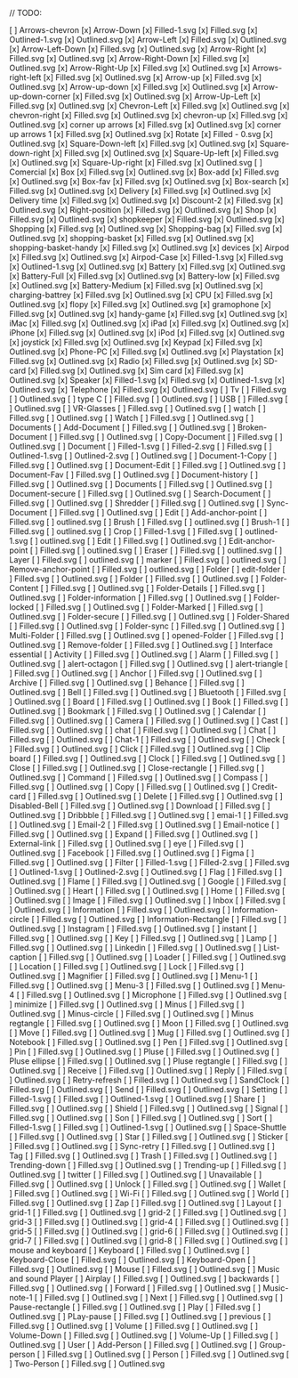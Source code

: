 // TODO:


[ ] Arrows-chevron
[x] Arrow-Down
[x]  Filled-1.svg
[x]  Filled.svg
[x]  Outlined-1.svg
[x]  Outlined.svg
[x] Arrow-Left
[x]  Filled.svg
[x]  Outlined.svg
[x] Arrow-Left-Down
[x]  Filled.svg
[x] Outlined.svg
[x] Arrow-Right
[x]  Filled.svg
[x]  Outlined.svg
[x] Arrow-Right-Down
[x]  Filled.svg
[x]  Outlined.svg
[x] Arrow-Right-Up
[x]  Filled.svg
[x]  Outlined.svg
[x] Arrows-right-left
[x]  Filled.svg
[x]  Outlined.svg
[x] Arrow-up
[x]  Filled.svg
[x]  Outlined.svg
[x] Arrow-up-down
[x]  Filled.svg
[x]  Outlined.svg
[x] Arrow-up-down-corner
[x]  Filled.svg
[x]  Outlined.svg
[x] Arrow-Up-Left
[x]  Filled.svg
[x]  Outlined.svg
[x] Chevron-Left
[x]  Filled.svg
[x]  Outlined.svg
[x] chevron-right
[x]  Filled.svg
[x]  Outlined.svg
[x] chevron-up
[x]  Filled.svg
[x]  Outlined.svg
[x] corner up arrows
[x]  Filled.svg
[x]  Outlined.svg
[x] corner up arrows 1
[x]  Filled.svg
[x]  Outlined.svg
[x] Rotate
[x]  Filled - 0.svg
[x]  Outlined.svg
[x] Square-Down-left
[x]  Filled.svg
[x]  Outlined.svg
[x] Square-down-right
[x]  Filled.svg
[x]  Outlined.svg
[x] Square-Up-left
[x]  Filled.svg
[x]  Outlined.svg
[x] Square-Up-right
[x] Filled.svg
[x] Outlined.svg
[ ] Comercial
[x] Box
[x]  Filled.svg
[x]  Outlined.svg
[x] Box-add
[x]  Filled.svg
[x]  Outlined.svg
[x] Box-fav
[x]  Filled.svg
[x]  Outlined.svg
[x] Box-search
[x]  Filled.svg
[x]  Outlined.svg
[x] Delivery
[x]  Filled.svg
[x]  Outlined.svg
[x] Delivery time
[x]  Filled.svg
[x]  Outlined.svg
[x] Discount-2
[x]  Filled.svg
[x]  Outlined.svg
[x] Right-position
[x]  Filled.svg
[x]  Outlined.svg
[x] Shop
[x]  Filled.svg
[x]  Outlined.svg
[x] shopkeeper
[x]  Filled.svg
[x]  Outlined.svg
[x] Shopping
[x]  Filled.svg
[x]  Outlined.svg
[x] Shopping-bag
[x]  Filled.svg
[x]  Outlined.svg
[x] shopping-basket
[x]  Filled.svg
[x]  Outlined.svg
[x] shopping-basket-handy
[x] Filled.svg
[x] Outlined.svg
[x] devices
[x] Airpod
[x]  Filled.svg
[x]  Outlined.svg
[x] Airpod-Case
[x]  Filled-1.svg
[x]  Filled.svg
[x]  Outlined-1.svg
[x]  Outlined.svg
[x] Battery
[x]  Filled.svg
[x]  Outlined.svg
[x] Battery-Full
[x]  Filled.svg
[x]  Outlined.svg
[x] Battery-low
[x]  Filled.svg
[x]  Outlined.svg
[x] Battery-Medium
[x]  Filled.svg
[x]  Outlined.svg
[x] charging-battrey
[x]  Filled.svg
[x]  Outlined.svg
[x] CPU
[x]  Filled.svg
[x]  Outlined.svg
[x] flopy
[x]  Filled.svg
[x]  Outlined.svg
[x] gramophone
[x]  Filled.svg
[x]  Outlined.svg
[x] handy-game
[x]  Filled.svg
[x]  Outlined.svg
[x] iMac
[x]  Filled.svg
[x]  Outlined.svg
[x] iPad
[x]  Filled.svg
[x]  Outlined.svg
[x] iPhone
[x]  Filled.svg
[x]  Outlined.svg
[x] iPod
[x]  Filled.svg
[x]  Outlined.svg
[x] joystick
[x]  Filled.svg
[x]  Outlined.svg
[x] Keypad
[x]  Filled.svg
[x]  Outlined.svg
[x] Phone-PC
[x]  Filled.svg
[x]  Outlined.svg
[x] Playstation
[x]  Filled.svg
[x]  Outlined.svg
[x] Radio
[x]  Filled.svg
[x]  Outlined.svg
[x] SD-card
[x]  Filled.svg
[x]  Outlined.svg
[x] Sim card
[x]  Filled.svg
[x]  Outlined.svg
[x] Speaker
[x]  Filled-1.svg
[x]  Filled.svg
[x]  Outlined-1.svg
[x]  Outlined.svg
[x] Telephone
[x]  Filled.svg
[x]  Outlined.svg
[ ] Tv
[ ]  Filled.svg
[ ]  Outlined.svg
[ ] type C
[ ]  Filled.svg
[ ]  Outlined.svg
[ ] USB
[ ]  Filled.svg
[ ]  Outlined.svg
[ ] VR-Glasses
[ ]  Filled.svg
[ ]  Outlined.svg
[ ] watch
[ ]  Filled.svg
[ ]  Outlined.svg
[ ] Watch
[ ] Filled.svg
[ ] Outlined.svg
[ ] Documents
[ ] Add-Document
[ ]  Filled.svg
[ ]  Outlined.svg
[ ] Broken-Document
[ ]  Filled.svg
[ ]  Outlined.svg
[ ] Copy-Document
[ ]  Filled.svg
[ ]  Outlined.svg
[ ] Document
[ ]  Filled-1.svg
[ ]  Filled-2.svg
[ ]  Filled.svg
[ ]  Outlined-1.svg
[ ]  Outlined-2.svg
[ ]  Outlined.svg
[ ] Document-1-Copy
[ ]  Filled.svg
[ ]  Outlined.svg
[ ] Document-Edit
[ ]  Filled.svg
[ ]  Outlined.svg
[ ] Document-Fav
[ ]  Filled.svg
[ ]  Outlined.svg
[ ] Document-history
[ ]  Filled.svg
[ ]  Outlined.svg
[ ] Documents
[ ]  Filled.svg
[ ]  Outlined.svg
[ ] Document-secure
[ ]  Filled.svg
[ ]  Outlined.svg
[ ] Search-Document
[ ]  Filled.svg
[ ]  Outlined.svg
[ ] Shredder
[ ]  Filled.svg
[ ]  Outlined.svg
[ ] Sync-Document
[ ] Filled.svg
[ ] Outlined.svg
[ ] Edit
[ ] Add-anchor-point
[ ]  Filled.svg
[ ]  outlined.svg
[ ] Brush
[ ]  Filled.svg
[ ]  outlined.svg
[ ] Brush-1
[ ]  Filled.svg
[ ]  outlined.svg
[ ] Crop
[ ]  Filled-1.svg
[ ]  Filled.svg
[ ]  outlined-1.svg
[ ]  outlined.svg
[ ] Edit
[ ]  Filled.svg
[ ]  Outlined.svg
[ ] Edit-anchor-point
[ ]  Filled.svg
[ ]  outlined.svg
[ ] Eraser
[ ]  Filled.svg
[ ]  outlined.svg
[ ] Layer
[ ]  Filled.svg
[ ]  outlined.svg
[ ] marker
[ ]  Filled.svg
[ ]  outlined.svg
[ ] Remove-anchor-point
[ ] Filled.svg
[ ] outlined.svg
[ ] Folder
[ ] edit-folder
[ ]  Filled.svg
[ ]  Outlined.svg
[ ] Folder
[ ]  Filled.svg
[ ]  Outlined.svg
[ ] Folder-Content
[ ]  Filled.svg
[ ]  Outlined.svg
[ ] Folder-Details
[ ]  Filled.svg
[ ]  Outlined.svg
[ ] Folder-information
[ ]  Filled.svg
[ ]  Outlined.svg
[ ] Folder-locked
[ ]  Filled.svg
[ ]  Outlined.svg
[ ] Folder-Marked
[ ]  Filled.svg
[ ]  Outlined.svg
[ ] Folder-secure
[ ]  Filled.svg
[ ]  Outlined.svg
[ ] Folder-Shared
[ ]  Filled.svg
[ ]  Outlined.svg
[ ] Folder-sync
[ ]  Filled.svg
[ ]  Outlined.svg
[ ] Multi-Folder
[ ]  Filled.svg
[ ]  Outlined.svg
[ ] opened-Folder
[ ]  Filled.svg
[ ]  Outlined.svg
[ ] Remove-folder
[ ] Filled.svg
[ ] Outlined.svg
[ ] Interface essential
[ ] Activity
[ ]  Filled.svg
[ ]  Outlined.svg
[ ] Alarm
[ ]  Filled.svg
[ ]  Outlined.svg
[ ] alert-octagon
[ ]  Filled.svg
[ ]  Outlined.svg
[ ] alert-triangle
[ ]  Filled.svg
[ ]  Outlined.svg
[ ] Anchor
[ ]  Filled.svg
[ ]  Outlined.svg
[ ] Archive
[ ]  Filled.svg
[ ]  Outlined.svg
[ ] Behance
[ ]  Filled.svg
[ ]  Outlined.svg
[ ] Bell
[ ]  Filled.svg
[ ]  Outlined.svg
[ ] Bluetooth
[ ]  Filled.svg
[ ]  Outlined.svg
[ ] Board
[ ]  Filled.svg
[ ]  Outlined.svg
[ ] Book
[ ]  Filled.svg
[ ]  Outlined.svg
[ ] Bookmark
[ ]  Filled.svg
[ ]  Outlined.svg
[ ] Calendar
[ ]  Filled.svg
[ ]  Outlined.svg
[ ] Camera
[ ]  Filled.svg
[ ]  Outlined.svg
[ ] Cast
[ ]  Filled.svg
[ ]  Outlined.svg
[ ] chat
[ ]  Filled.svg
[ ]  Outlined.svg
[ ] Chat
[ ]  Filled.svg
[ ]  Outlined.svg
[ ] Chat-1
[ ]  Filled.svg
[ ]  Outlined.svg
[ ] Check
[ ]  Filled.svg
[ ]  Outlined.svg
[ ] Click
[ ]  Filled.svg
[ ]  Outlined.svg
[ ] Clip board
[ ]  Filled.svg
[ ]  Outlined.svg
[ ] Clock
[ ]  Filled.svg
[ ]  Outlined.svg
[ ] Close
[ ]  Filled.svg
[ ]  Outlined.svg
[ ] Close-rectangle
[ ]  Filled.svg
[ ]  Outlined.svg
[ ] Command
[ ]  Filled.svg
[ ]  Outlined.svg
[ ] Compass
[ ]  Filled.svg
[ ]  Outlined.svg
[ ] Copy
[ ]  Filled.svg
[ ]  Outlined.svg
[ ] Credit-card
[ ]  Filled.svg
[ ]  Outlined.svg
[ ] Delete
[ ]  Filled.svg
[ ]  Outlined.svg
[ ] Disabled-Bell
[ ]  Filled.svg
[ ]  Outlined.svg
[ ] Download
[ ]  Filled.svg
[ ]  Outlined.svg
[ ] Dribbble
[ ]  Filled.svg
[ ]  Outlined.svg
[ ] emai-1
[ ]  Filled.svg
[ ]  Outlined.svg
[ ] Email-2
[ ]  Filled.svg
[ ]  Outlined.svg
[ ] Email-notice
[ ]  Filled.svg
[ ]  Outlined.svg
[ ] Expand
[ ]  Filled.svg
[ ]  Outlined.svg
[ ] External-link
[ ]  Filled.svg
[ ]  Outlined.svg
[ ] eye
[ ]  Filled.svg
[ ]  Outlined.svg
[ ] Facebook
[ ]  Filled.svg
[ ]  Outlined.svg
[ ] Figma
[ ]  Filled.svg
[ ]  Outlined.svg
[ ] Filter
[ ]  Filled-1.svg
[ ]  Filled-2.svg
[ ]  Filled.svg
[ ]  Outlined-1.svg
[ ]  Outlined-2.svg
[ ]  Outlined.svg
[ ] Flag
[ ]  Filled.svg
[ ]  Outlined.svg
[ ] Flame
[ ]  Filled.svg
[ ]  Outlined.svg
[ ] Google
[ ]  Filled.svg
[ ]  Outlined.svg
[ ] Heart
[ ]  Filled.svg
[ ]  Outlined.svg
[ ] Home
[ ]  Filled.svg
[ ]  Outlined.svg
[ ] Image
[ ]  Filled.svg
[ ]  Outlined.svg
[ ] Inbox
[ ]  Filled.svg
[ ]  Outlined.svg
[ ] Information
[ ]  Filled.svg
[ ]  Outlined.svg
[ ] Information-circle
[ ]  Filled.svg
[ ]  Outlined.svg
[ ] Information-Rectangle
[ ]  Filled.svg
[ ]  Outlined.svg
[ ] Instagram
[ ]  Filled.svg
[ ]  Outlined.svg
[ ] instant
[ ]  Filled.svg
[ ]  Outlined.svg
[ ] Key
[ ]  Filled.svg
[ ]  Outlined.svg
[ ] Lamp
[ ]  Filled.svg
[ ]  Outlined.svg
[ ] Linkedin
[ ]  Filled.svg
[ ]  Outlined.svg
[ ] List-caption
[ ]  Filled.svg
[ ]  Outlined.svg
[ ] Loader
[ ]  Filled.svg
[ ]  Outlined.svg
[ ] Location
[ ]  Filled.svg
[ ]  Outlined.svg
[ ] Lock
[ ]  Filled.svg
[ ]  Outlined.svg
[ ] Magnifier
[ ]  Filled.svg
[ ]  Outlined.svg
[ ] Menu-1
[ ]  Filled.svg
[ ]  Outlined.svg
[ ] Menu-3
[ ]  Filled.svg
[ ]  Outlined.svg
[ ] Menu-4
[ ]  Filled.svg
[ ]  Outlined.svg
[ ] Microphone
[ ]  Filled.svg
[ ]  Outlined.svg
[ ] minimize
[ ]  Filled.svg
[ ]  Outlined.svg
[ ] Minus
[ ]  Filled.svg
[ ]  Outlined.svg
[ ] Minus-circle
[ ]  Filled.svg
[ ]  Outlined.svg
[ ] Minus regtangle
[ ]  Filled.svg
[ ]  Outlined.svg
[ ] Moon
[ ]  Filled.svg
[ ]  Outlined.svg
[ ] Move
[ ]  Filled.svg
[ ]  Outlined.svg
[ ] Mug
[ ]  Filled.svg
[ ]  Outlined.svg
[ ] Notebook
[ ]  Filled.svg
[ ]  Outlined.svg
[ ] Pen
[ ]  Filled.svg
[ ]  Outlined.svg
[ ] Pin
[ ]  Filled.svg
[ ]  Outlined.svg
[ ] Pluse
[ ]  Filled.svg
[ ]  Outlined.svg
[ ] Pluse ellipse
[ ]  Filled.svg
[ ]  Outlined.svg
[ ] Pluse regtangle
[ ]  Filled.svg
[ ]  Outlined.svg
[ ] Receive
[ ]  Filled.svg
[ ]  Outlined.svg
[ ] Reply
[ ]  Filled.svg
[ ]  Outlined.svg
[ ] Retry-refresh
[ ]  Filled.svg
[ ]  Outlined.svg
[ ] SandClock
[ ]  Filled.svg
[ ]  Outlined.svg
[ ] Send
[ ]  Filled.svg
[ ]  Outlined.svg
[ ] Setting
[ ]  Filled-1.svg
[ ]  Filled.svg
[ ]  Outlined-1.svg
[ ]  Outlined.svg
[ ] Share
[ ]  Filled.svg
[ ]  Outlined.svg
[ ] Shield
[ ]  Filled.svg
[ ]  Outlined.svg
[ ] Signal
[ ]  Filled.svg
[ ]  Outlined.svg
[ ] Son
[ ]  Filled.svg
[ ]  Outlined.svg
[ ] Sort
[ ]  Filled-1.svg
[ ]  Filled.svg
[ ]  Outlined-1.svg
[ ]  Outlined.svg
[ ] Space-Shuttle
[ ]  Filled.svg
[ ]  Outlined.svg
[ ] Star
[ ]  Filled.svg
[ ]  Outlined.svg
[ ] Sticker
[ ]  Filled.svg
[ ]  Outlined.svg
[ ] Sync-retry
[ ]  Filled.svg
[ ]  Outlined.svg
[ ] Tag
[ ]  Filled.svg
[ ]  Outlined.svg
[ ] Trash
[ ]  Filled.svg
[ ]  Outlined.svg
[ ] Trending-down
[ ]  Filled.svg
[ ]  Outlined.svg
[ ] Trending-up
[ ]  Filled.svg
[ ]  Outlined.svg
[ ] twitter
[ ]  Filled.svg
[ ]  Outlined.svg
[ ] Unavailable
[ ]  Filled.svg
[ ]  Outlined.svg
[ ] Unlock
[ ]  Filled.svg
[ ]  Outlined.svg
[ ] Wallet
[ ]  Filled.svg
[ ]  Outlined.svg
[ ] Wi-Fi
[ ]  Filled.svg
[ ]  Outlined.svg
[ ] World
[ ]  Filled.svg
[ ]  Outlined.svg
[ ] Zap
[ ] Filled.svg
[ ] Outlined.svg
[ ] Layout
[ ] grid-1
[ ]  Filled.svg
[ ]  Outlined.svg
[ ] grid-2
[ ]  Filled.svg
[ ]  Outlined.svg
[ ] grid-3
[ ]  Filled.svg
[ ]  Outlined.svg
[ ] grid-4
[ ]  Filled.svg
[ ]  Outlined.svg
[ ] grid-5
[ ]  Filled.svg
[ ]  Outlined.svg
[ ] grid-6
[ ]  Filled.svg
[ ]  Outlined.svg
[ ] grid-7
[ ]  Filled.svg
[ ]  Outlined.svg
[ ] grid-8
[ ] Filled.svg
[ ] Outlined.svg
[ ] mouse and keyboard
[ ] Keyboard
[ ]  Filled.svg
[ ]  Outlined.svg
[ ] Keyboard-Close
[ ]  Filled.svg
[ ]  Outlined.svg
[ ] Keyboard-Open
[ ]  Filled.svg
[ ]  Outlined.svg
[ ] Mouse
[ ] Filled.svg
[ ] Outlined.svg
[ ] Music and sound Player
[ ] Airplay
[ ]  Filled.svg
[ ]  Outlined.svg
[ ] backwards
[ ]  Filled.svg
[ ]  Outlined.svg
[ ] Forward
[ ]  Filled.svg
[ ]  Outlined.svg
[ ] Music-note-1
[ ]  Filled.svg
[ ]  Outlined.svg
[ ] Next
[ ]  Filled.svg
[ ]  Outlined.svg
[ ] Pause-rectangle
[ ]  Filled.svg
[ ]  Outlined.svg
[ ] Play
[ ]  Filled.svg
[ ]  Outlined.svg
[ ] PLay-pause
[ ]  Filled.svg
[ ]  Outlined.svg
[ ] previous
[ ]  Filled.svg
[ ]  Outlined.svg
[ ] Volume
[ ]  Filled.svg
[ ]  Outlined.svg
[ ] Volume-Down
[ ]  Filled.svg
[ ]  Outlined.svg
[ ] Volume-Up
[ ] Filled.svg
[ ] Outlined.svg
[ ] User
[ ] Add-Person
[ ]  Filled.svg
[ ]  Outlined.svg
[ ] Group-person
[ ]  Filled.svg
[ ]  Outlined.svg
[ ] Person
[ ]  Filled.svg
[ ]  Outlined.svg
[ ] Two-Person
[ ] Filled.svg
[ ] Outlined.svg
